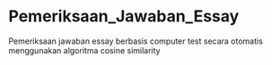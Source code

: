 # Pemeriksaan_Jawaban_Essay
Pemeriksaan jawaban essay berbasis computer test secara otomatis menggunakan algoritma cosine similarity
